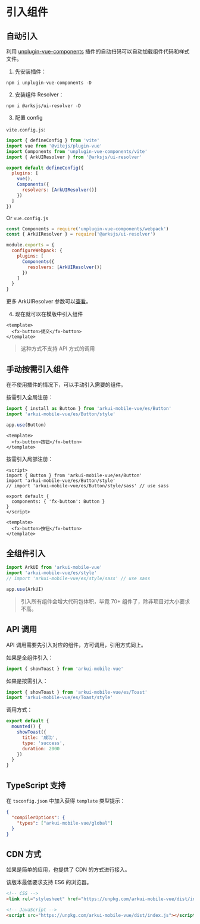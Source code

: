 # 引入组件

## 自动引入

利用 [unplugin-vue-components](https://github.com/antfu/unplugin-vue-components) 插件的自动扫码可以自动加载组件代码和样式文件。

1. 先安装插件：

```Shell
npm i unplugin-vue-components -D
```

2. 安装组件 Resolver：

```Shell
npm i @arksjs/ui-resolver -D
```

3. 配置 config

`vite.config.js`:

```JavaScript
import { defineConfig } from 'vite'
import vue from '@vitejs/plugin-vue'
import Components from 'unplugin-vue-components/vite'
import { ArkUIResolver } from '@arksjs/ui-resolver'

export default defineConfig({
  plugins: [
    vue(),
    Components({
      resolvers: [ArkUIResolver()]
    })
  ]
})
```

Or `vue.config.js`

```JavaScript
const Components = require('unplugin-vue-components/webpack')
const { ArkUIResolver } = require('@arksjs/ui-resolver')

module.exports = {
  configureWebpack: {
    plugins: [
      Components({
        resolvers: [ArkUIResolver()]
      })
    ]
  }
}
```

更多 ArkUIResolver 参数可以[查看](https://github.com/arksjs/arkui-mobile-vue/tree/main/packages/arkui-mobile-vue-resolver)。

4. 现在就可以在模版中引入组件

```Vue
<template>
  <fx-button>提交</fx-button>
</template>
```

> 这种方式不支持 API 方式的调用

## 手动按需引入组件

在不使用插件的情况下，可以手动引入需要的组件。

按需引入全局注册：

```JavaScript
import { install as Button } from 'arkui-mobile-vue/es/Button'
import 'arkui-mobile-vue/es/Button/style'

app.use(Button)
```

```Vue
<template>
  <fx-button>按钮</fx-button>
</template>
```

按需引入局部注册：

```Vue
<script>
import { Button } from 'arkui-mobile-vue/es/Button'
import 'arkui-mobile-vue/es/Button/style'
// import 'arkui-mobile-vue/es/Button/style/sass' // use sass

export default {
  components: { 'fx-button': Button }
}
</script>

<template>
  <fx-button>按钮</fx-button>
</template>
```

## 全组件引入

```JavaScript
import ArkUI from 'arkui-mobile-vue'
import 'arkui-mobile-vue/es/style'
// import 'arkui-mobile-vue/es/style/sass' // use sass

app.use(ArkUI)
```

> 引入所有组件会增大代码包体积，毕竟 70+ 组件了，除非项目对大小要求不高。

## API 调用

API 调用需要先引入对应的组件，方可调用，引用方式同上。

如果是全组件引入：

```JavaScript
import { showToast } from 'arkui-mobile-vue'
```

如果是按需引入：

```JavaScript
import { showToast } from 'arkui-mobile-vue/es/Toast'
import 'arkui-mobile-vue/es/Toast/style'
```

调用方式：

```JavaScript
export default {
  mounted() {
    showToast({
      title: '成功',
      type: 'success',
      duration: 2000
    })
  }
}
```

## TypeScript 支持

在 `tsconfig.json` 中加入获得 `template` 类型提示：

```JSON
{
  "compilerOptions": {
    "types": ["arkui-mobile-vue/global"]
  }
}
```

## CDN 方式

如果是简单的应用，也提供了 CDN 的方式进行接入。

该版本最低要求支持 ES6 的浏览器。

```HTML
<!-- CSS -->
<link rel="stylesheet" href="https://unpkg.com/arkui-mobile-vue/dist/index.css" />

<!-- JavaScript -->
<script src="https://unpkg.com/arkui-mobile-vue/dist/index.js"></script>
```

